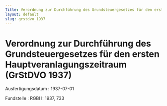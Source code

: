 ```yaml
---
Title: Verordnung zur Durchführung des Grundsteuergesetzes für den ersten Hauptveranlagungszeitraum
layout: default
slug: grstdvo_1937
---
```


# Verordnung zur Durchführung des Grundsteuergesetzes für den ersten Hauptveranlagungszeitraum (GrStDVO 1937)

Ausfertigungsdatum
:   1937-07-01

Fundstelle
:   RGBl I: 1937, 733


